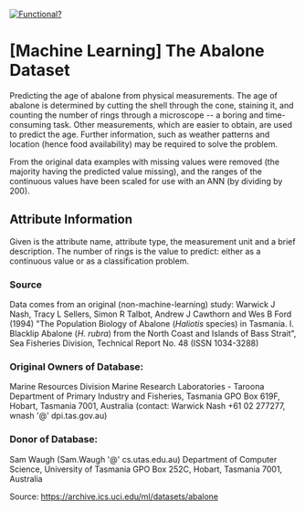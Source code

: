 [![Functional?](https://img.shields.io/badge/Functional%3F-yes-green.svg)](https://shields.io/)

# [Machine Learning] The Abalone Dataset

Predicting the age of abalone from physical measurements. The age of abalone is determined by cutting the shell through
the cone, staining it, and counting the number of rings through a microscope -- a boring and time-consuming task. Other
measurements, which are easier to obtain, are used to predict the age. Further information, such as weather patterns and
location (hence food availability) may be required to solve the problem.

From the original data examples with missing values were removed (the majority having the predicted value missing), and
the ranges of the continuous values have been scaled for use with an ANN (by dividing by 200).

## Attribute Information
Given is the attribute name, attribute type, the measurement unit and a brief description. The number of rings is the
value to predict: either as a continuous value or as a classification problem.

### Source
Data comes from an original (non-machine-learning) study:
Warwick J Nash, Tracy L Sellers, Simon R Talbot, Andrew J Cawthorn and Wes B Ford (1994)
"The Population Biology of Abalone (_Haliotis_ species) in Tasmania. I. Blacklip Abalone (_H. rubra_) from the North Coast and Islands of Bass Strait",
Sea Fisheries Division, Technical Report No. 48 (ISSN 1034-3288)

### Original Owners of Database:

Marine Resources Division
Marine Research Laboratories - Taroona
Department of Primary Industry and Fisheries, Tasmania
GPO Box 619F, Hobart, Tasmania 7001, Australia
(contact: Warwick Nash +61 02 277277, wnash '@' dpi.tas.gov.au)

### Donor of Database:

Sam Waugh (Sam.Waugh '@' cs.utas.edu.au)
Department of Computer Science, University of Tasmania
GPO Box 252C, Hobart, Tasmania 7001, Australia

Source: https://archive.ics.uci.edu/ml/datasets/abalone